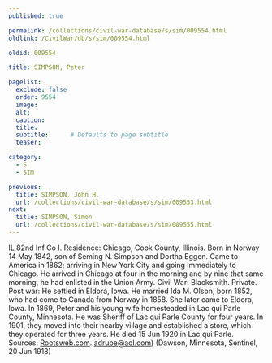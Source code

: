 ```yaml
---
published: true

permalink: /collections/civil-war-database/s/sim/009554.html
oldlink: /CivilWar/db/s/sim/009554.html

oldid: 009554

title: SIMPSON, Peter

pagelist:
  exclude: false
  order: 9554
  image: 
  alt:
  caption:
  title:
  subtitle:      # Defaults to page subtitle
  teaser:

category: 
  - S 
  - SIM

previous:
  title: SIMPSON, John H.
  url: /collections/civil-war-database/s/sim/009553.html  
next:
  title: SIMPSON, Simon
  url: /collections/civil-war-database/s/sim/009555.html   
---
```

IL 82nd Inf Co I. Residence: Chicago, Cook County, Illinois. Born in Norway 14 May 1842, son of Seming N. Simpson and Dortha Eggen. Came to America in 1862; arriving in New York City and going immediately to Chicago. He arrived in Chicago at four in the morning and by nine that same morning, he had enlisted in the Union Army. Civil War: Blacksmith. Private. Post war: He settled in Eldora, Iowa. He married Ida M. Olson, born 1852, who had come to Canada from Norway in 1858. She later came to Eldora, Iowa. In 1869, Peter and his young wife homesteaded in Lac qui Parle County, Minnesota. He was Sheriff of Lac qui Parle County for four years. In 1901, they moved into their nearby village and established a store, which they operated for three years. He died 15 Jun 1920 in Lac qui Parle. Sources: [Rootsweb.com](http://Rootsweb.com/). [adrube@aol.com](mailto:adrube@aol.com)) (Dawson, Minnesota, Sentinel, 20 Jun 1918)